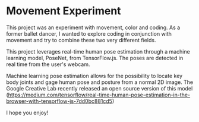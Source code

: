 # Movement Experiment

This project was an experiment with movement, color and coding. As a former ballet dancer, I wanted to explore coding in conjunction with movement and try to combine these two very different fields.

This project leverages real-time human pose estimation through a machine learning model, PoseNet, from TensorFlow.js. The poses are detected in real time from the user's webcam.

Machine learning pose estimation allows for the possibility to locate key body joints and gage human pose and posture from a normal 2D image. The Google Creative Lab recently released an open source version of this model (https://medium.com/tensorflow/real-time-human-pose-estimation-in-the-browser-with-tensorflow-js-7dd0bc881cd5)

I hope you enjoy!



